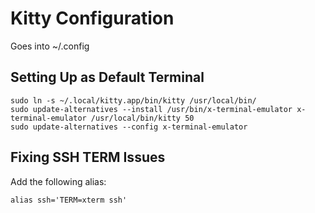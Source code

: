 # Kitty Configuration
Goes into ~/.config

## Setting Up as Default Terminal
```
sudo ln -s ~/.local/kitty.app/bin/kitty /usr/local/bin/
sudo update-alternatives --install /usr/bin/x-terminal-emulator x-terminal-emulator /usr/local/bin/kitty 50
sudo update-alternatives --config x-terminal-emulator
```

## Fixing SSH TERM Issues
Add the following alias:
```
alias ssh='TERM=xterm ssh'
```
